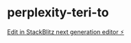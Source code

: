 # perplexity-teri-to

[Edit in StackBlitz next generation editor ⚡️](https://stackblitz.com/~/github.com/iamsatyanchal/perplexity-teri-to)